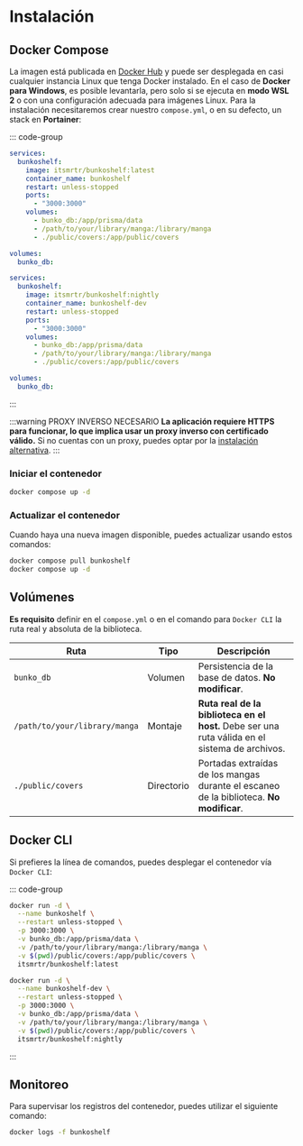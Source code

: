 # Instalación

## Docker Compose

La imagen está publicada en [Docker Hub](https://hub.docker.com/r/itsmrtr/bunkoshelf) y puede ser desplegada en casi cualquier instancia Linux que tenga Docker instalado. En el caso de **Docker para Windows**, es posible levantarla, pero solo si se ejecuta en **modo WSL 2** o con una configuración adecuada para imágenes Linux. Para la instalación necesitaremos crear nuestro `compose.yml`, o en su defecto, un stack en **Portainer**:

::: code-group

```yaml [Estable]
services:
  bunkoshelf:
    image: itsmrtr/bunkoshelf:latest
    container_name: bunkoshelf
    restart: unless-stopped
    ports:
      - "3000:3000"
    volumes:
      - bunko_db:/app/prisma/data
      - /path/to/your/library/manga:/library/manga
      - ./public/covers:/app/public/covers

volumes:
  bunko_db:
```

```yaml [Desarrollo]
services:
  bunkoshelf:
    image: itsmrtr/bunkoshelf:nightly
    container_name: bunkoshelf-dev
    restart: unless-stopped
    ports:
      - "3000:3000"
    volumes:
      - bunko_db:/app/prisma/data
      - /path/to/your/library/manga:/library/manga
      - ./public/covers:/app/public/covers

volumes:
  bunko_db:
```

:::

:::warning PROXY INVERSO NECESARIO
**La aplicación requiere HTTPS para funcionar, lo que implica usar un proxy inverso con certificado válido.** Si no cuentas con un proxy, puedes optar por la [instalación alternativa](/guia/instalacion-alternativa.md).
:::

### Iniciar el contenedor

```bash
docker compose up -d
```

### Actualizar el contenedor

Cuando haya una nueva imagen disponible, puedes actualizar usando estos comandos:

```bash
docker compose pull bunkoshelf
docker compose up -d
```

## Volúmenes

**Es requisito** definir en el `compose.yml` o en el comando para `Docker CLI` la ruta real y absoluta de la biblioteca.

| Ruta                          | Tipo       | Descripción                                                                                    |
| ----------------------------- | ---------- | ---------------------------------------------------------------------------------------------- |
| `bunko_db`                    | Volumen    | Persistencia de la base de datos. **No modificar**.                                            |
| `/path/to/your/library/manga` | Montaje    | **Ruta real de la biblioteca en el host.** Debe ser una ruta válida en el sistema de archivos. |
| `./public/covers`             | Directorio | Portadas extraídas de los mangas durante el escaneo de la biblioteca. **No modificar**.        |

## Docker CLI

Si prefieres la línea de comandos, puedes desplegar el contenedor vía `Docker CLI`:

::: code-group

```bash [Estable]
docker run -d \
  --name bunkoshelf \
  --restart unless-stopped \
  -p 3000:3000 \
  -v bunko_db:/app/prisma/data \
  -v /path/to/your/library/manga:/library/manga \
  -v $(pwd)/public/covers:/app/public/covers \
  itsmrtr/bunkoshelf:latest
```

```bash [Desarrollo]
docker run -d \
  --name bunkoshelf-dev \
  --restart unless-stopped \
  -p 3000:3000 \
  -v bunko_db:/app/prisma/data \
  -v /path/to/your/library/manga:/library/manga \
  -v $(pwd)/public/covers:/app/public/covers \
  itsmrtr/bunkoshelf:nightly
```

:::

## Monitoreo

Para supervisar los registros del contenedor, puedes utilizar el siguiente comando:

```bash
docker logs -f bunkoshelf
```
